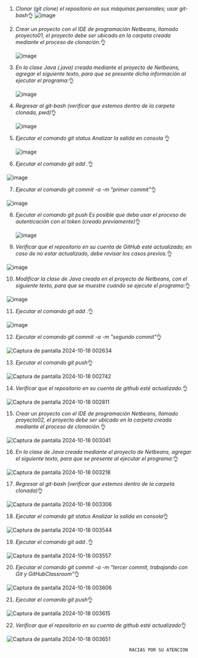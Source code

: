 1. *Clonar (git clone) el repositorio en sus máquinas personales; usar git-bash*👌
  ![image](https://github.com/user-attachments/assets/3169c9f1-5375-4a2c-889a-8f5a1e4d9901)

2. *Crear un proyecto con el IDE de programación Netbeans, llamado proyecto01, el proyecto debe ser ubicado en la carpeta creada mediante el proceso de clonación.*👌
   
   ![image](https://github.com/user-attachments/assets/13b064b5-cac1-45ad-8475-2452031dcd83)

3. *En la clase Java (.java) creada mediante el proyecto de Netbeans, agregar el siguiente texto, para que se presente dicha información al ejecutar el programa:*👌

   ![image](https://github.com/user-attachments/assets/4b817fa4-1def-4c5d-8de6-c96234e554f2)

4. *Regresar al git-bash (verificar que estemos dentro de la carpeta clonada, pwd)*👌
  
   ![image](https://github.com/user-attachments/assets/75879807-e751-4874-95f8-763d4488537d)

5. *Ejecutar el comando
    git status
    Analizar la salida en consola* 👌
  
   ![image](https://github.com/user-attachments/assets/e022efda-b796-4cf1-95f4-e8cad6387d5a)

  
6. *Ejecutar el comando
    git add .*👌

![image](https://github.com/user-attachments/assets/76d07250-1653-4474-b431-44af40205de6)

7. *Ejecutar el comando
   git commit -a -m "primer commit"*👌

![image](https://github.com/user-attachments/assets/3f6428b1-5318-4876-855f-c46b9c6949e0)

8. *Ejecutar el comando
   git push
   Es posible que deba usar el proceso de autenticación con el token (creado previamente)*👌

   ![image](https://github.com/user-attachments/assets/513c0ad1-579a-45ba-a279-48458b53cb8a)

9. *Verificar que el repositorio en su cuenta de GitHub esté actualizado; en caso de no estar actualizado, debe revisar los casos previos.*👌

  ![image](https://github.com/user-attachments/assets/58e686c8-a4b1-4717-ae5a-9644aee54554)

10. *Modificar la clase de Java creada en el proyecto de Netbeans, con el siguiente texto, para que se muestre cuando se ejecute el programa:*👌
   
  ![image](https://github.com/user-attachments/assets/c2776bd0-3e82-4ab9-a8e9-cc31c29d6846)

11. *Ejecutar el comando
     git add .*👌
    
![image](https://github.com/user-attachments/assets/cb8d7e01-7965-4035-88c7-3a7321c8107a)

12. *Ejecutar el comando
     git commit -a -m "segundo commit"*👌
    
![Captura de pantalla 2024-10-18 002634](https://github.com/user-attachments/assets/25b68ad8-a1c5-4c43-b0ed-f5510c31786c)

13. *Ejecutar el comando
     git push*👌
    
![Captura de pantalla 2024-10-18 002742](https://github.com/user-attachments/assets/9da2cd5c-621e-4a44-be21-2cc68ca68100)

14. *Verificar que el repositorio en su cuenta de github esté actualizado.*👌

![Captura de pantalla 2024-10-18 002811](https://github.com/user-attachments/assets/f79d4303-c250-496f-830d-7bdb7acdb6ee)

15. *Crear un proyecto con el IDE de programación Netbeans, llamado proyecto02, el proyecto debe ser ubicado en la carpeta creada mediante el proceso de clonación.*👌

 ![Captura de pantalla 2024-10-18 003041](https://github.com/user-attachments/assets/02296bf1-9d7f-4df8-a850-cd0c1c8f285b)

 16. *En la clase de Java creada mediante el proyecto de Netbeans, agregar el siguiente texto, para que se presente al ejecutar el programa:*👌

![Captura de pantalla 2024-10-18 003218](https://github.com/user-attachments/assets/caf27ad2-90f3-4fb6-bd3d-65da819c5781)

17. *Regresar al git-bash (verificar que estemos dentro de la carpeta clonada)*👌

![Captura de pantalla 2024-10-18 003306](https://github.com/user-attachments/assets/f57b7aba-f438-4909-b9b7-a74435e9df7e)

18. *Ejecutar el comando
     git status
     Analizar la salida en consola*👌

 ![Captura de pantalla 2024-10-18 003544](https://github.com/user-attachments/assets/f030625c-c994-4627-96cd-1dcff755df71)
   
 19.  *Ejecutar el comando
       git add .*👌

![Captura de pantalla 2024-10-18 003557](https://github.com/user-attachments/assets/af804fd3-7e3c-4a41-8d4b-3f47af2fcaa8)

20. *Ejecutar el comando git commit -a -m "tercer commit, trabajando con Git y GitHubClassroom"*👌

![Captura de pantalla 2024-10-18 003606](https://github.com/user-attachments/assets/303da59d-83d9-43a2-882e-89203eb40977)

21. *Ejecutar el comando
     git push*👌

![Captura de pantalla 2024-10-18 003615](https://github.com/user-attachments/assets/8428b3bd-5308-4277-80b0-db730cc87a28)

22. *Verificar que el repositorio en su cuenta de github esté actualizado*👌
    
![Captura de pantalla 2024-10-18 003651](https://github.com/user-attachments/assets/c9ffcb39-bcd1-4fde-b1a4-60f945d6618e)

                                                  RACIAS POR SU ATENCION 
